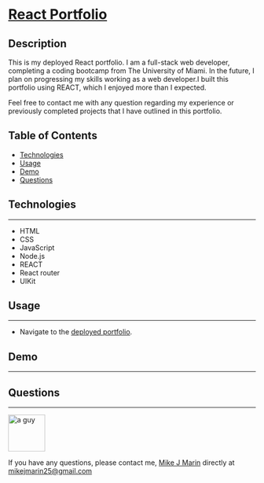 # [React Portfolio](https://mikejmarin25.github.io/react-portfolio/#/)

## Description
This is my deployed React portfolio. I am a full-stack web developer, completing a coding bootcamp from The University of Miami.
In the future, I plan on progressing my skills working as a web developer.I built this portfolio using REACT, 
which I enjoyed more than I expected.

Feel free to contact me with any question regarding my experience or previously completed projects that I have outlined in this portfolio.

## Table of Contents
* [Technologies](#technologies)
* [Usage](#usage)
* [Demo](#demo)
* [Questions](#questions)

## Technologies
------
* HTML
* CSS
* JavaScript
* Node.js
* REACT
* React router
* UIKit

## Usage
------
* Navigate to the [deployed portfolio](https://mikejmarin25.github.io/react-portfolio/#/).

## Demo
------




## Questions
------

<img src="https://avatars.githubusercontent.com/u/105763252?v=4" alt="a guy" width="75px" height="75px">

If you have any questions, please contact me, [Mike J Marin](mikejmarin25@gmail.com) directly at mikejmarin25@gmail.com

